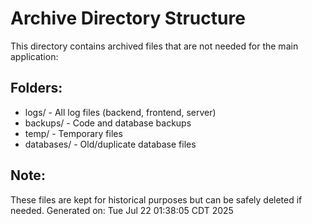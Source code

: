 # Archive Directory Structure
This directory contains archived files that are not needed for the main application:

## Folders:
- logs/        - All log files (backend, frontend, server)
- backups/     - Code and database backups
- temp/        - Temporary files
- databases/   - Old/duplicate database files

## Note:
These files are kept for historical purposes but can be safely deleted if needed.
Generated on: Tue Jul 22 01:38:05 CDT 2025

